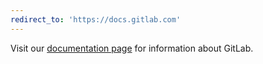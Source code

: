 ```yaml
---
redirect_to: 'https://docs.gitlab.com'
---
```


Visit our [documentation page](https://docs.gitlab.com) for information about GitLab.
